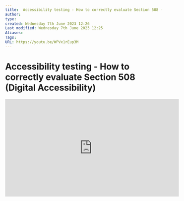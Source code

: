 ```yaml
---
title:  Accessibility testing - How to correctly evaluate Section 508 (Digital Accessibility)
author: 
type:
created: Wednesday 7th June 2023 12:26
Last modified: Wednesday 7th June 2023 12:25
Aliases: 
Tags:
URL: https://youtu.be/WPVx1rEup3M
---
```

# Accessibility testing - How to correctly evaluate Section 508 (Digital Accessibility)

<iframe width="560" height="315" src="https://www.youtube.com/embed/WPVx1rEup3M" title="YouTube video player" frameborder="0" allow="accelerometer; autoplay; clipboard-write; encrypted-media; gyroscope; picture-in-picture; web-share" allowfullscreen></iframe>

